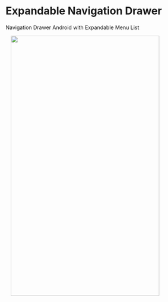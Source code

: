 # Expandable Navigation Drawer
Navigation Drawer Android with Expandable Menu List

<img src="https://github.com/mustofin/Expandable-Navigation-Drawer/blob/master/ExpandableNavigationDrawer.gif?raw=true" width="400" height="700" style="text-align: right; direction: ltr; margin-left: 1em;"/>

